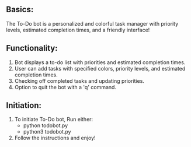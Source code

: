 ## Basics:
The To-Do bot is a personalized and colorful task manager with priority levels,
estimated completion times, and a friendly interface!

## Functionality:
1) Bot displays a to-do list with priorities and estimated completion times.
2) User can add tasks with specified colors, priority levels, and estimated completion times.
3) Checking off completed tasks and updating priorities.
4) Option to quit the bot with a 'q' command.

## Initiation:
1) To initiate To-Do bot, Run either:
   - python todobot.py
   - python3 todobot.py
3) Follow the instructions and enjoy!
